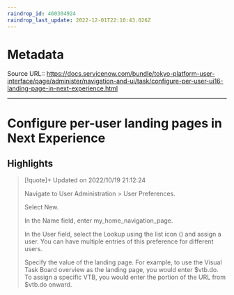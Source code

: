 ```yaml
---
raindrop_id: 460304924
raindrop_last_update: 2022-12-01T22:10:43.026Z
---
```


# Metadata
Source URL:: https://docs.servicenow.com/bundle/tokyo-platform-user-interface/page/administer/navigation-and-ui/task/configure-per-user-ui16-landing-page-in-next-experience.html


---
# Configure per-user landing pages in Next Experience



## Highlights

> [!quote]+ Updated on 2022/10/19 21:12:24
>
> Navigate to User Administration > User Preferences.
>   
>    Select New.
>   
>    In the Name field, enter
>      my_home_navigation_page.
>   
>    In the User field, select the Lookup using the list icon () and assign a user.
>    You can have multiple entries of this preference for different users.
>   
>    Specify the value of the landing page.
>    For example, to use the Visual Task Board overview as the landing page, you would enter
>      $vtb.do. To assign a specific VTB, you would enter the portion of the
>     URL from $vtb.do onward.
